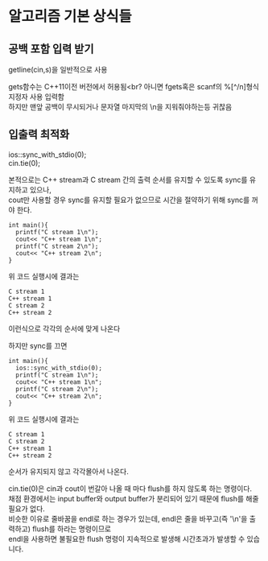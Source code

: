 알고리즘 기본 상식들
===================

공백 포함 입력 받기
--------------------

getline(cin,s)을 일반적으로 사용

gets함수는 C++11이전 버전에서 허용됨<br?
아니면 fgets혹은 scanf의 %[^/n]형식 지정자 사용 입력함<br>
하지만 맨앞 공백이 무시되거나 문자열 마지막의 \n을 지워줘야하는등 귀찮음


입출력 최적화
--------------
ios::sync_with_stdio(0);<br>
cin.tie(0);<br>

본적으로는 C++ stream과 C stream 간의 출력 순서를 유지할 수 있도록 sync를 유지하고 있으나,<br>
cout만 사용할 경우 sync를 유지할 필요가 없으므로 시간을 절약하기 위해 sync를 꺼야 한다.<br>

```
int main(){
  printf("C stream 1\n");
  cout<< "C++ stream 1\n";
  printf("C stream 2\n");
  cout<< "C++ stream 2\n";
}
```
위 코드 실행시에 결과는 
```
C stream 1
C++ stream 1
C stream 2
C++ stream 2
```
이런식으로 각각의 순서에 맞게 나온다 

하지만 sync를 끄면
```
int main(){
  ios::sync_with_stdio(0);
  printf("C stream 1\n");
  cout<< "C++ stream 1\n";
  printf("C stream 2\n");
  cout<< "C++ stream 2\n";
}
```
위 코드 실행시에 결과는 
```
C stream 1
C stream 2
C++ stream 1
C++ stream 2
```
순서가 유지되지 않고 각각몰아서 나온다.

cin.tie(0)은 cin과 cout이 번갈아 나올 때 마다 flush를 하지 않도록 하는 명령이다.<br>
채점 환경에서는 input buffer와 output buffer가 분리되어 있기 때문에 flush를 해줄 필요가 없다.<br>
비슷한 이유로 줄바꿈을 endl로 하는 경우가 있는데, endl은 줄을 바꾸고(즉 '\n'을 출력하고) flush를 하라는 명령이므로<br>
endl을 사용하면 불필요한 flush 명령이 지속적으로 발생해 시간초과가 발생할 수 있습니다.<br>

